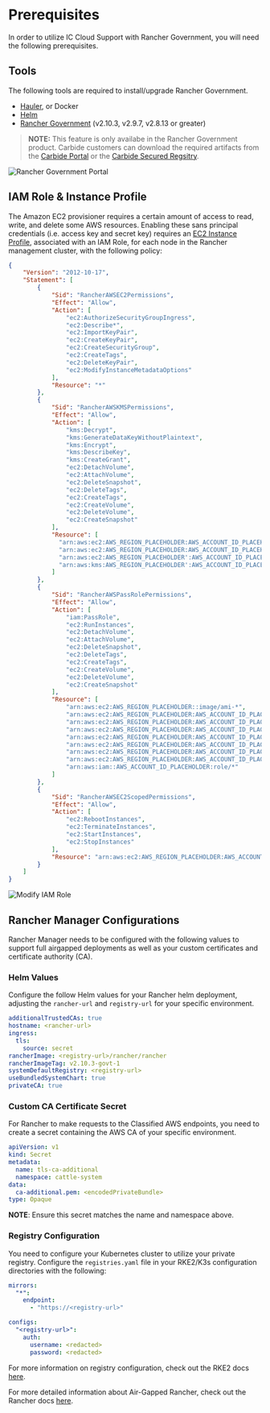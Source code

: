 # Prerequisites

In order to utilize IC Cloud Support with Rancher Government, you will need the following prerequisites.

## Tools

The following tools are required to install/upgrade Rancher Government.

- [Hauler](https://rancherfederal.github.io/hauler-docs/docs/introduction/install), or Docker
- [Helm](https://helm.sh/docs/intro/install)
- [Rancher Government](https://ranchermanager.docs.rancher.com/getting-started/installation-and-upgrade) (v2.10.3, v2.9.7, v2.8.13 or greater)

> **NOTE:** This feature is only availabe in the Rancher Government product. Carbide customers can download the required artifacts from the [Carbide Portal](https://portal.ranchercarbide.dev/) or the [Carbide Secured Regsitry](/docs/registry-docs/downloading-images.md).

![Rancher Government Portal](/img/classified-provisioning/RancherGovPortal.png)

## IAM Role & Instance Profile

The Amazon EC2 provisioner requires a certain amount of access to read, write, and delete some AWS resources. Enabling these sans principal credentials (i.e. access key and secret key) requires an [EC2 Instance Profile](https://docs.aws.amazon.com/AWSEC2/latest/UserGuide/iam-roles-for-amazon-ec2.html#ec2-instance-profile), associated with an IAM Role, for each node in the Rancher management cluster, with the following policy:

```json
{
    "Version": "2012-10-17",
    "Statement": [
        {
            "Sid": "RancherAWSEC2Permissions",
            "Effect": "Allow",
            "Action": [
                "ec2:AuthorizeSecurityGroupIngress",
                "ec2:Describe*",
                "ec2:ImportKeyPair",
                "ec2:CreateKeyPair",
                "ec2:CreateSecurityGroup",
                "ec2:CreateTags",
                "ec2:DeleteKeyPair",
                "ec2:ModifyInstanceMetadataOptions"
            ],
            "Resource": "*"
        },
        {
            "Sid": "RancherAWSKMSPermissions",
            "Effect": "Allow",
            "Action": [
                "kms:Decrypt",
                "kms:GenerateDataKeyWithoutPlaintext",
                "kms:Encrypt",
                "kms:DescribeKey",
                "kms:CreateGrant",
                "ec2:DetachVolume",
                "ec2:AttachVolume",
                "ec2:DeleteSnapshot",
                "ec2:DeleteTags",
                "ec2:CreateTags",
                "ec2:CreateVolume",
                "ec2:DeleteVolume",
                "ec2:CreateSnapshot"
            ],
            "Resource": [
              "arn:aws:ec2:AWS_REGION_PLACEHOLDER:AWS_ACCOUNT_ID_PLACEHOLDER:volume/*",
              "arn:aws:ec2:AWS_REGION_PLACEHOLDER:AWS_ACCOUNT_ID_PLACEHOLDER:instance/*",
              "arn:aws:ec2:AWS_REGION_PLACEHOLDER':AWS_ACCOUNT_ID_PLACEHOLDER:snapshot/*",
              "arn:aws:kms:AWS_REGION_PLACEHOLDER':AWS_ACCOUNT_ID_PLACEHOLDER:key/*"
            ]
        },
        {
            "Sid": "RancherAWSPassRolePermissions",
            "Effect": "Allow",
            "Action": [
				"iam:PassRole",
				"ec2:RunInstances",
				"ec2:DetachVolume",
				"ec2:AttachVolume",
				"ec2:DeleteSnapshot",
				"ec2:DeleteTags",
				"ec2:CreateTags",
				"ec2:CreateVolume",
				"ec2:DeleteVolume",
				"ec2:CreateSnapshot"
            ],
            "Resource": [
                "arn:aws:ec2:AWS_REGION_PLACEHOLDER::image/ami-*",
                "arn:aws:ec2:AWS_REGION_PLACEHOLDER:AWS_ACCOUNT_ID_PLACEHOLDER:instance/*",
                "arn:aws:ec2:AWS_REGION_PLACEHOLDER:AWS_ACCOUNT_ID_PLACEHOLDER:placement-group/*",
                "arn:aws:ec2:AWS_REGION_PLACEHOLDER:AWS_ACCOUNT_ID_PLACEHOLDER:volume/*",
                "arn:aws:ec2:AWS_REGION_PLACEHOLDER:AWS_ACCOUNT_ID_PLACEHOLDER:subnet/*",
                "arn:aws:ec2:AWS_REGION_PLACEHOLDER:AWS_ACCOUNT_ID_PLACEHOLDER:key-pair/*",
                "arn:aws:ec2:AWS_REGION_PLACEHOLDER:AWS_ACCOUNT_ID_PLACEHOLDER:network-interface/*",
                "arn:aws:ec2:AWS_REGION_PLACEHOLDER:AWS_ACCOUNT_ID_PLACEHOLDER:security-group/*",
                "arn:aws:iam::AWS_ACCOUNT_ID_PLACEHOLDER:role/*"
            ]
        },
        {
            "Sid": "RancherAWSEC2ScopedPermissions",
            "Effect": "Allow",
            "Action": [
                "ec2:RebootInstances",
                "ec2:TerminateInstances",
                "ec2:StartInstances",
                "ec2:StopInstances"
            ],
            "Resource": "arn:aws:ec2:AWS_REGION_PLACEHOLDER:AWS_ACCOUNT_ID_PLACEHOLDER:instance/*"
        }
    ]
}
```

![Modify IAM Role](/img/classified-provisioning/modify-iam-role.png)

## Rancher Manager Configurations

Rancher Manager needs to be configured with the following values to support full airgapped deployments as well as your custom certificates and certificate authority (CA).

### Helm Values

Configure the follow Helm values for your Rancher helm deployment, adjusting the `rancher-url` and `registry-url` for your specific environment.

```yaml
additionalTrustedCAs: true
hostname: <rancher-url>
ingress:
  tls:
    source: secret
rancherImage: <registry-url>/rancher/rancher
rancherImageTag: v2.10.3-govt-1
systemDefaultRegistry: <registry-url>
useBundledSystemChart: true
privateCA: true
```

### Custom CA Certificate Secret

For Rancher to make requests to the Classified AWS endpoints, you need to create a secret containing the AWS CA of your specific environment.

```yaml
apiVersion: v1
kind: Secret
metadata:
  name: tls-ca-additional
  namespace: cattle-system
data:
  ca-additional.pem: <encodedPrivateBundle>
type: Opaque
```
**NOTE**: Ensure this secret matches the name and namespace above.

### Registry Configuration

You need to configure your Kubernetes cluster to utilize your private registry. Configure the `registries.yaml` file in your RKE2/K3s configuration directories with the following:

```yaml
mirrors:
  "*":
    endpoint:
      - "https://<registry-url>"

configs:
  "<registry-url>":
    auth:
      username: <redacted>
      password: <redacted>
```

For more information on registry configuration, check out the RKE2 docs [here](https://docs.rke2.io/install/containerd_registry_configuration).

For more detailed information about Air-Gapped Rancher, check out the Rancher docs [here](https://ranchermanager.docs.rancher.com/getting-started/installation-and-upgrade/other-installation-methods/air-gapped-helm-cli-install).
